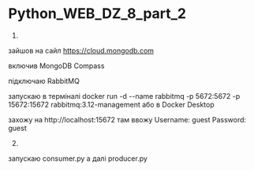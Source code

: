 # Python_WEB_DZ_8_part_2
1)
зайшов на сайл
    https://cloud.mongodb.com

включив MongoDB Compass 


підключаю RabbitMQ

запускаю в терміналі
    docker run -d --name rabbitmq -p 5672:5672 -p 15672:15672 rabbitmq:3.12-management
або в Docker Desktop

захожу на 
    http://localhost:15672
там ввожу
Username: guest
Password: guest

2)
запускаю
consumer.py
а далі
producer.py
